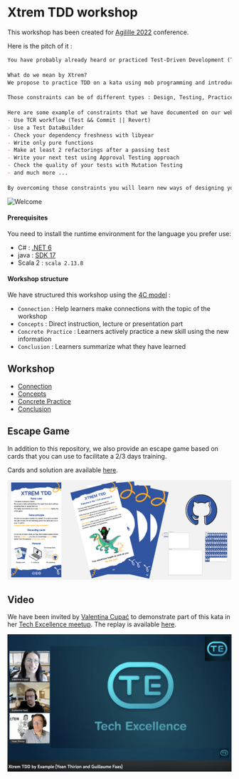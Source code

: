 # Xtrem TDD workshop
This workshop has been created for [Agilille 2022](https://agilille.fr/) conference.  

Here is the pitch of it :

```markdown
You have probably already heard or practiced Test-Driven Development (TDD) but have you already tried it in an Xtrem way?

What do we mean by Xtrem?
We propose to practice TDD on a kata using mob programming and introducing different constraints that you will pick randomly. We expect you to find smart ways to overcome those constraints.

Those constraints can be of different types : Design, Testing, Practice, Architecture.

Here are some example of constraints that we have documented on our website :
- Use TCR workflow (Test && Commit || Revert)
- Use a Test DataBuilder
- Check your dependency freshness with libyear
- Write only pure functions
- Make at least 2 refactorings after a passing test
- Write your next test using Approval Testing approach
- Check the quality of your tests with Mutation Testing
- and much more ...

By overcoming those constraints you will learn new ways of designing your code that you will be able to use in your day-to-day.
```

![Welcome](docs/img/xtrem-tdd-logo.png)

#### Prerequisites
You need to install the runtime environment for the language you prefer use:

- C# : [.NET 6](https://dotnet.microsoft.com/en-us/download/dotnet/6.0)
- java : [SDK 17](https://www.oracle.com/java/technologies/downloads/)
- Scala 2 : `scala 2.13.8`

#### Workshop structure
We have structured this workshop using the [4C model](https://www.bowperson.com/2017/11/reposting-a-quick-guide-to-the-4cs-map/) :

- `Connection` : Help learners make connections with the topic of the workshop
- `Concepts` : Direct instruction, lecture or presentation part
- `Concrete Practice` : Learners actively practice a new skill using the new information
- `Conclusion` :  Learners summarize what they have learned

## Workshop
- [Connection](docs/connection.md)
- [Concepts](docs/concepts.md)
- [Concrete Practice](docs/concrete-practice.md)
- [Conclusion](docs/conclusion.md)

## Escape Game
In addition to this repository, we also provide an escape game based on cards that you can use to facilitate a 2/3 days training.

Cards and solution are available [here](https://github.com/les-tontons-crafters/xtrem-tdd-escape-game).

![xtrem tdd cards game](https://raw.githubusercontent.com/les-tontons-crafters/xtrem-tdd-escape-game/main/img/cover-xtrem-tdd.png)

## Video
We have been invited by [Valentina Cupać](https://valentinacupac.com/) to demonstrate part of this kata in her [Tech Excellence meetup](https://www.meetup.com/techexcellence/). The replay is available [here](https://www.youtube.com/live/yxO7YHkB83I?feature=share).

[![Replay Xtrem TDD on Youtube](docs/img/video.png)](https://www.youtube.com/live/yxO7YHkB83I?feature=share)